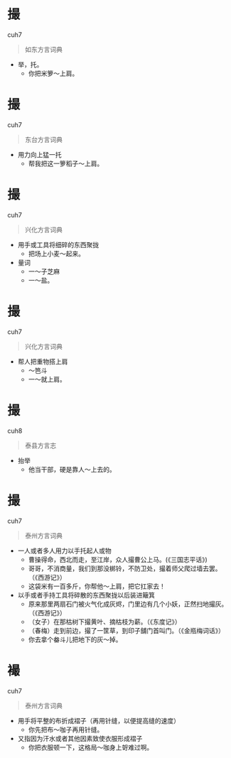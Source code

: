 # 撮
cuh7
> 如东方言词典
- 举，托。
  - 你把米箩～上肩。

# 撮
cuh7
> 东台方言词典
- 用力向上猛一托
  - 帮我把这一箩稻子～上肩。

# 撮
cuh7
> 兴化方言词典
- 用手或工具将细碎的东西聚拢
  - 把场上小麦～起来。
- 量词
  - 一～子芝麻
  - 一～盐。

# 撮
cuh7
> 兴化方言词典
- 帮人把重物搭上肩
  - ～笆斗
  - 一～就上肩。

# 撮
cuh8
> 泰县方言志
- 抬举
  - 他当干部，硬是靠人～上去的。


# 撮
cuh7
> 泰州方言词典
- 一人或者多人用力以手托起人或物
  - 曹操得命，西北而走，至江岸，众人撮曹公上马。(《三国志平话》)
  - 哥哥，不消商量，我们到那没梆铃，不防卫处，撮着师父爬过墙去罢。（《西游记》）
  - 这袋米有一百多斤，你帮他～上肩，把它扛家去！
- 以手或者手持工具将碎散的东西聚拢以后装进簸箕
  - 原来那里两扇石门被火气化成灰烬，门里边有几个小妖，正然扫地撮灰。（《西游记》）
  - （女子）在那枯树下撮黄叶、摘枯枝为薪。（《东度记》）
  - （春梅）走到前边，撮了一筐草，到印子舖门首叫门。（《金瓶梅词话》）
  - 你去拿个畚斗儿把地下的灰～掉。

# 襊
cuh7
> 泰州方言词典
- 用手将平整的布折成褶子（再用针缝，以便提高缝的速度）
  - 你先把布～咖子再用针缝。
- 又指因为汗水或者其他因素致使衣服形成褶子
  - 你把衣服顿一下，这格局～咖身上哿难过啊。
